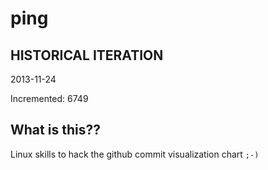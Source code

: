 # ping

## HISTORICAL ITERATION
2013-11-24

Incremented: 6749

## What is this?? 
Linux skills to hack the github commit visualization chart `;-)`
